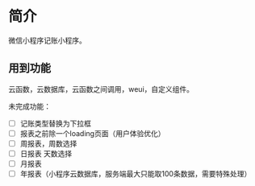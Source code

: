 # 简介
微信小程序记账小程序。
## 用到功能
云函数，云数据库，云函数之间调用，weui，自定义组件。

未完成功能：

- [ ] 记账类型替换为下拉框
- [ ] 报表之前除一个loading页面（用户体验优化）
- [ ] 周报表，周数选择
- [ ] 日报表 天数选择
- [ ] 月报表 
- [ ] 年报表（小程序云数据库，服务端最大只能取100条数据，需要特殊处理）
